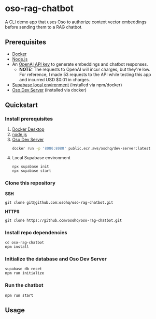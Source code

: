 # oso-rag-chatbot

A CLI demo app that uses Oso to authorize context vector embeddings before sending them to a RAG chatbot.

## Prerequisites

* [Docker](https://www.docker.com/)
* [Node.js](https://nodejs.org/en)
* An [OpenAI API key](https://platform.openai.com/api-keys) to generate embeddings and chatbot responses.
    * **NOTE:** The requests to OpenAI will incur charges, but they're low. For reference, I made 53 requests to the API while testing this app and incurred USD $0.01 in charges.
* [Supabase local environment]() (installed via npm/docker)
* [Oso Dev Server](https://www.osohq.com/docs/development/oso-dev-server#installation) (installed via docker)

## Quickstart

### Install prerequisites

1. [Docker Desktop](https://www.docker.com/)
1. [node.js](https://nodejs.org/en/download)
1. [Oso Dev Server](https://www.osohq.com/docs/development/oso-dev-server#installation)
    ```bash
    docker run -p '8080:8080' public.ecr.aws/osohq/dev-server:latest
    ```
1. Local Supabase environment
    ```
    npx supabase init
    npx supabase start
    ```

### Clone this repository

__SSH__

```
git clone git@github.com:osohq/oso-rag-chatbot.git 
```

__HTTPS__

```
git clone https://github.com/osohq/oso-rag-chatbot.git
```

### Install repo dependencies

```
cd oso-rag-chatbot
npm install
```

### Initialize the database and Oso Dev Server

```
supabase db reset
npm run initialize
```

### Run the chatbot

```
npm run start
```

## Usage


